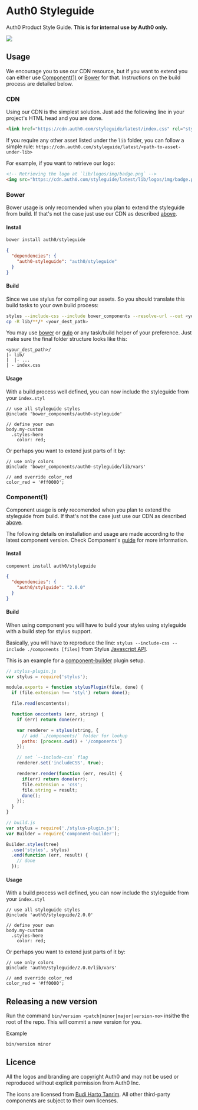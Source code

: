 Auth0 Styleguide
================

Auth0 Product Style Guide. **This is for internal use by Auth0 only.**

<img src="https://i.cloudup.com/xJ2BeIkuhR.png" />

## Usage

We encourage you to use our CDN resource, but if you want to extend you can either use [Component(1)][component-home] or [Bower][bower-home] for that.
Instructions on the build process are detailed below.

### CDN
Using our CDN is the simplest solution. Just add the following line in your project's HTML head and you are done.

~~~html
<link href="https://cdn.auth0.com/styleguide/latest/index.css" rel="stylesheet" />
~~~

If you require any other asset listed under the `lib` folder, you can follow a simple rule: `https://cdn.auth0.com/styleguide/latest/<path-to-asset-under-lib>`

For example, if you want to retrieve our logo:

```html
<!-- Retrieving the logo at `lib/logos/img/badge.png` -->
<img src="https://cdn.auth0.com/styleguide/latest/lib/logos/img/badge.png">
```

### Bower

Bower usage is only recomended when you plan to extend the styleguide from build. If that's not the case just use our CDN as described [above][cdn-hash].

#### Install

```bash
bower install auth0/styleguide
```

```json
{
  "dependencies": {
    "auth0-styleguide": "auth0/styleguide"
  }
}
```

#### Build

Since we use stylus for compiling our assets. So you should translate this build tasks to your own build process:

```bash
stylus --include-css --include bower_components --resolve-url --out <your_dest_path> your_index.styl
cp -R lib/**/* <your_dest_path>
```

You may use [bower][bower-home] or [gulp][gulp-home] or any task/build helper of your preference. Just make sure the final folder structure looks like this:

```
<your_dest_path>/
|- lib/
|  |- ...
| - index.css
```

#### Usage

With a build process well defined, you can now include the styleguide from your `index.styl`

```stylus
// use all styleguide styles
@include 'bower_components/auth0-styleguide'

// define your own
body.my-custom
  .styles-here
    color: red;
```

Or perhaps you want to extend just parts of it by:

```stylus
// use only colors
@include 'bower_components/auth0-styleguide/lib/vars'

// and override color_red
color_red = '#ff0000';
```

### Component(1)

Component usage is only recomended when you plan to extend the styleguide from build. If that's not the case just use our CDN as described [above][cdn-hash].

The following details on installation and usage are made according to the latest component version. Check Component's [guide][component-guide] for more information.

#### Install

`component install auth0/styleguide`

```json
{
  "dependencies": {
    "auth0/stylguide": "2.0.0"
  }
}
```

#### Build

When using component you will have to build your styles using styleguide with a build step for stylus support.

Basically, you will have to reproduce the line: `stylus --include-css --include ./components [files]` from Stylus [Javascript API][stylus-api-home].

This is an example for a [component-builder][component-builder-home] plugin setup.

```js
// stylus-plugin.js
var stylus = require('stylus');

module.exports = function stylusPlugin(file, done) {
  if (file.extension !== 'styl') return done();

  file.read(oncontents);

  function oncontents (err, string) {
    if (err) return done(err);

    var renderer = stylus(string, {
      // add `./components/` folder for lookup
      paths: [process.cwd() + '/components']
    });

    // set `--include-css` flag
    renderer.set('includeCSS', true);

    renderer.render(function (err, result) {
      if(err) return done(err);
      file.extension = 'css';
      file.string = result;
      done();
    });
  }
}

// build.js
var stylus = require('./stylus-plugin.js');
var Builder = require('component-builder');

Builder.styles(tree)
  .use('styles', stylus)
  .end(function (err, result) {
    // done
  });
```

#### Usage

With a build process well defined, you can now include the styleguide from your `index.styl`

```stylus
// use all styleguide styles
@include 'auth0/styleguide/2.0.0'

// define your own
body.my-custom
  .styles-here
    color: red;
```

Or perhaps you want to extend just parts of it by:

```stylus
// use only colors
@include 'auth0/styleguide/2.0.0/lib/vars'

// and override color_red
color_red = '#ff0000';
```

## Releasing a new version

Run the command `bin/version <patch|minor|major|version-no>` insithe the root of the repo. This will commit a new version for you.

Example
```
bin/version minor
```


## Licence

All the logos and branding are copyright Auth0 and may not be used or reproduced without explicit permission from Auth0 Inc.

The icons are licensed from [Budi Harto Tanrim](http://budicon.buditanrim.co/). All other third-party components are subject to their own licenses.

<!-- Resources -->
[cdn-hash]: #cdn
[component-home]: https://github.com/componentjs/component
[component-guide]: https://github.com/componentjs/guide
[component-builder-home]: https://github.com/componentjs/builder2.js
[gulp-home]: http://gulpjs.com/
[grunt-home]: http://gruntjs.com/
[bower-home]: https://bower.io
[stylus-api-home]: http://learnboost.github.io/stylus/docs/js.html
